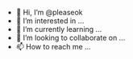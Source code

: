 - 👋 Hi, I’m @pleaseok
- 👀 I’m interested in ...
- 🌱 I’m currently learning ...
- 💞️ I’m looking to collaborate on ...
- 📫 How to reach me ...

<!---
pleaseok/pleaseok is a ✨ special ✨ repository because its `README.md` (this file) appears on your GitHub profile.
You can click the Preview link to take a look at your changes.
--->
